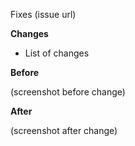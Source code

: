 Fixes (issue url)

**Changes**
* List of changes

**Before**

(screenshot before change)

**After**

(screenshot after change)
